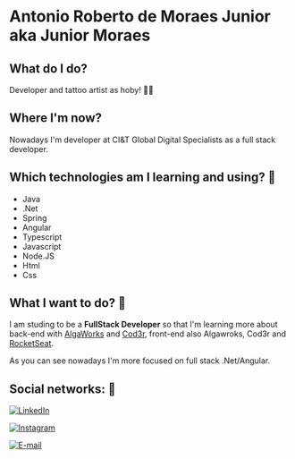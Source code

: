 
# Antonio Roberto de Moraes Junior aka Junior Moraes  
 
## What do I do? 
Developer and tattoo artist as hoby! 🤟🏻

## Where I'm now?
Nowadays I'm developer at CI&T Global Digital Specialists as a full stack developer.

## Which technologies am I learning and using? :construction_worker:
- Java 
- .Net
- Spring
- Angular
- Typescript
- Javascript
- Node.JS
- Html
- Css

## What I want to do? 🚀
I am studing to be a **FullStack Developer** so that I'm learning more about back-end with [AlgaWorks](https://www.algaworks.com/ "Algaworks") and [Cod3r](https://www.cod3r.com.br/ "Cod3r"), front-end also Algawroks, Cod3r and [RocketSeat](https://rocketseat.com.br/ "RocketSeat").

As you can see nowadays I'm more focused on full stack .Net/Angular.


## Social networks: :busts_in_silhouette:

<a href="https://www.linkedin.com/in/moraes-junior/" target="_blank"><img src="https://img.shields.io/badge/LinkedIn-%230077B5.svg?&style=flat-square&logo=linkedin&logoColor=white" alt="LinkedIn"></a>

<a href="https://www.instagram.com/juniormoraes/" target="_blank"><img src="https://img.shields.io/badge/Instagram-%23E4405F.svg?&style=flat-square&logo=instagram&logoColor=white" alt="Instagram"></a>

<a href="mailto:contatomoraesjr@gmail.com" target="_black"><img src="https://img.shields.io/badge/-How%20to%20reach%20me-green" alt="E-mail" >
</a>
